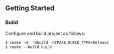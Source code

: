## Getting Started

### Build

Configure and build project as follows:

```shell script
$ cmake -H. -Bbuild -DCMAKE_BUILD_TYPE=Release
$ cmake --build build
```

